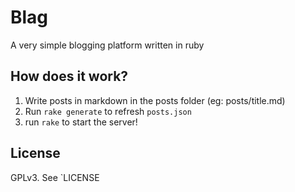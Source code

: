 # Blag

A very simple blogging platform written in ruby

## How does it work?

 1. Write posts in markdown in the posts folder (eg: posts/title.md)
 1. Run `rake generate` to refresh `posts.json`
 1. run `rake` to start the server!


 ## License

 GPLv3. See `LICENSE
